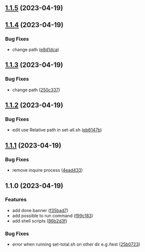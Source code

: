 

## [1.1.5](https://github.com/Kwonkunkun/my-convenient-shell-scripts/compare/v1.1.4...v1.1.5) (2023-04-19)

## [1.1.4](https://github.com/Kwonkunkun/my-convenient-shell-scripts/compare/v1.1.3...v1.1.4) (2023-04-19)


### Bug Fixes

* change path ([e8d1dca](https://github.com/Kwonkunkun/my-convenient-shell-scripts/commit/e8d1dca14f3237faf3c13374560ef3020f6161ee))

## [1.1.3](https://github.com/Kwonkunkun/my-convenient-shell-scripts/compare/v1.1.2...v1.1.3) (2023-04-19)


### Bug Fixes

* change path ([250c337](https://github.com/Kwonkunkun/my-convenient-shell-scripts/commit/250c3373eaf2d340fdc64100b3302c14d69c358b))

## [1.1.2](https://github.com/Kwonkunkun/my-convenient-shell-scripts/compare/v1.1.1...v1.1.2) (2023-04-19)


### Bug Fixes

* edit use Relative path in set-all.sh ([eb6147b](https://github.com/Kwonkunkun/my-convenient-shell-scripts/commit/eb6147b2e23dcb46f9a5341cfaae3a1a0d214b0e))

## [1.1.1](https://github.com/Kwonkunkun/my-convenient-shell-scripts/compare/v1.1.0...v1.1.1) (2023-04-19)


### Bug Fixes

* remove inquire process ([4ead433](https://github.com/Kwonkunkun/my-convenient-shell-scripts/commit/4ead4331e68603ac01331e89be8426146932d239))

## 1.1.0 (2023-04-19)


### Features

* add done banner ([f35bad7](https://github.com/Kwonkunkun/my-convenient-shell-scripts/commit/f35bad7ed48dda7d586d080a7e3681a389088b20))
* add possible to run command ([f99c183](https://github.com/Kwonkunkun/my-convenient-shell-scripts/commit/f99c183fb3b921a23a87d777dc8aa32748001c4d))
* add shell scripts ([86b2d3f](https://github.com/Kwonkunkun/my-convenient-shell-scripts/commit/86b2d3fb52c6e8e1bc816752f158c6bad759e619))


### Bug Fixes

* error when running set-total.sh on other dir e.g /test ([25b0723](https://github.com/Kwonkunkun/my-convenient-shell-scripts/commit/25b0723c22ba118e895077aeffdc0f1b3514b157))